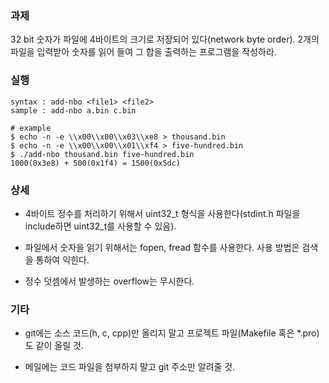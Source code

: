 ### 과제
32 bit 숫자가 파일에 4바이트의 크기로 저장되어 있다(network byte order). 2개의 파일을 입력받아 숫자를 읽어 들여 그 합을 출력하는 프로그램을 작성하라.

### 실행
```
syntax : add-nbo <file1> <file2>
sample : add-nbo a.bin c.bin

# example
$ echo -n -e \\x00\\x00\\x03\\xe8 > thousand.bin
$ echo -n -e \\x00\\x00\\x01\\xf4 > five-hundred.bin
$ ./add-nbo thousand.bin five-hundred.bin
1000(0x3e8) + 500(0x1f4) = 1500(0x5dc)
```

### 상세
* 4바이트 정수를 처리하기 위해서 uint32_t 형식을 사용한다(stdint.h 파일을 include하면 uint32_t를 사용할 수 있음).

* 파일에서 숫자을 읽기 위해서는 fopen, fread 함수를 사용한다. 사용 방법은 검색을 통하여 익힌다.

* 정수 덧셈에서 발생하는 overflow는 무시한다.

### 기타
* git에는 소스 코드(h, c, cpp)만 올리지 말고 프로젝트 파일(Makefile 혹은 *.pro)도 같이 올릴 것.

* 메일에는 코드 파일을 첨부하지 말고 git 주소만 알려줄 것.
